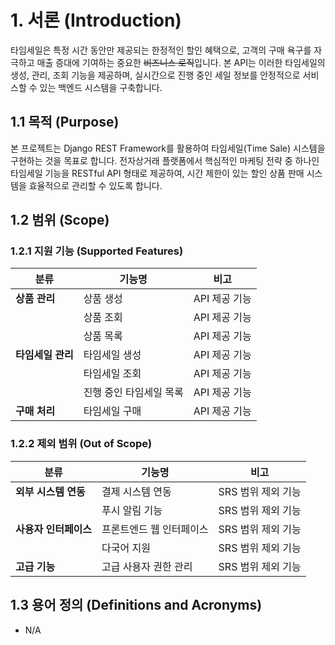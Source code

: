 # 1. 서론 (Introduction)

타임세일은 특정 시간 동안만 제공되는 한정적인 할인 혜택으로, 고객의 구매 욕구를 자극하고 매출 증대에 기여하는 중요한 ~~비즈니스 로직~~입니다.
본 API는 이러한 타임세일의 생성, 관리, 조회 기능을 제공하며, 실시간으로 진행 중인 세일 정보를 안정적으로 서비스할 수 있는 백엔드 시스템을 구축합니다.

## 1.1 목적 (Purpose)

본 프로젝트는 Django REST Framework를 활용하여 타임세일(Time Sale) 시스템을 구현하는 것을 목표로 합니다.
전자상거래 플랫폼에서 핵심적인 마케팅 전략 중 하나인 타임세일 기능을 RESTful API 형태로 제공하여, 시간 제한이 있는 할인 상품 판매 시스템을 효율적으로 관리할 수 있도록 합니다.

## 1.2 범위 (Scope)

### 1.2.1 지원 기능 (Supported Features)

| 분류          | 기능명           | 비고        |
|-------------|---------------|-----------|
| **상품 관리**   | 상품 생성         | API 제공 기능 |
|             | 상품 조회         | API 제공 기능 |
|             | 상품 목록         | API 제공 기능 |
| **타임세일 관리** | 타임세일 생성       | API 제공 기능 |
|             | 타임세일 조회       | API 제공 기능 |
|             | 진행 중인 타임세일 목록 | API 제공 기능 |
| **구매 처리**   | 타임세일 구매       | API 제공 기능 |

### 1.2.2 제외 범위 (Out of Scope)

| 분류            | 기능명           | 비고           |
|---------------|---------------|--------------|
| **외부 시스템 연동** | 결제 시스템 연동     | SRS 범위 제외 기능 |
|               | 푸시 알림 기능      | SRS 범위 제외 기능 |
| **사용자 인터페이스** | 프론트엔드 웹 인터페이스 | SRS 범위 제외 기능 |
|               | 다국어 지원        | SRS 범위 제외 기능 |
| **고급 기능**     | 고급 사용자 권한 관리  | SRS 범위 제외 기능 |

## 1.3 용어 정의 (Definitions and Acronyms)

- N/A